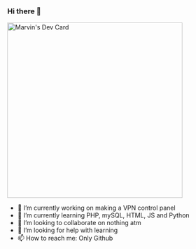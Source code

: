 ### Hi there 👋

<!--
**Animarlly/Animarlly** is a ✨ _special_ ✨ repository because its `README.md` (this file) appears on your GitHub profile.
-->

<a href="https://app.daily.dev/Animarlly"><img src="https://api.daily.dev/devcards/6f0c59f90b724fdda323e3ec74e67a7b.png?r=ie6" width="400" alt="Marvin's Dev Card"/></a><!--
Here are some ideas to get you started:
-->

- 🔭 I’m currently working on making a VPN control panel
- 🌱 I’m currently learning PHP, mySQL, HTML, JS and Python
- 👯 I’m looking to collaborate on nothing atm
- 🤔 I’m looking for help with learning
- 📫 How to reach me: Only Github
<!--
- 😄 Pronouns: ...
- ⚡ Fun fact: ...
-->
